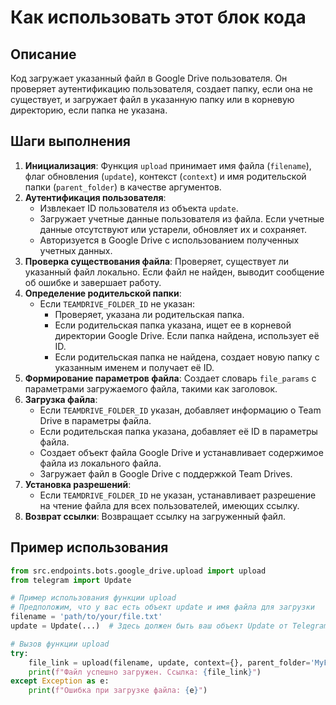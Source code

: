 Как использовать этот блок кода
=========================================================================================

Описание
-------------------------
Код загружает указанный файл в Google Drive пользователя. Он проверяет аутентификацию пользователя, создает папку, если она не существует, и загружает файл в указанную папку или в корневую директорию, если папка не указана.

Шаги выполнения
-------------------------
1. **Инициализация**: Функция `upload` принимает имя файла (`filename`), флаг обновления (`update`), контекст (`context`) и имя родительской папки (`parent_folder`) в качестве аргументов.
2. **Аутентификация пользователя**:
   - Извлекает ID пользователя из объекта `update`.
   - Загружает учетные данные пользователя из файла. Если учетные данные отсутствуют или устарели, обновляет их и сохраняет.
   - Авторизуется в Google Drive с использованием полученных учетных данных.
3. **Проверка существования файла**: Проверяет, существует ли указанный файл локально. Если файл не найден, выводит сообщение об ошибке и завершает работу.
4. **Определение родительской папки**:
   - Если `TEAMDRIVE_FOLDER_ID` не указан:
     - Проверяет, указана ли родительская папка.
     - Если родительская папка указана, ищет ее в корневой директории Google Drive. Если папка найдена, использует её ID.
     - Если родительская папка не найдена, создает новую папку с указанным именем и получает её ID.
5. **Формирование параметров файла**: Создает словарь `file_params` с параметрами загружаемого файла, такими как заголовок.
6. **Загрузка файла**:
   - Если `TEAMDRIVE_FOLDER_ID` указан, добавляет информацию о Team Drive в параметры файла.
   - Если родительская папка указана, добавляет её ID в параметры файла.
   - Создает объект файла Google Drive и устанавливает содержимое файла из локального файла.
   - Загружает файл в Google Drive с поддержкой Team Drives.
7. **Установка разрешений**:
   - Если `TEAMDRIVE_FOLDER_ID` не указан, устанавливает разрешение на чтение файла для всех пользователей, имеющих ссылку.
8. **Возврат ссылки**: Возвращает ссылку на загруженный файл.

Пример использования
-------------------------

```python
from src.endpoints.bots.google_drive.upload import upload
from telegram import Update

# Пример использования функции upload
# Предположим, что у вас есть объект update и имя файла для загрузки
filename = 'path/to/your/file.txt'
update = Update(...)  # Здесь должен быть ваш объект Update от Telegram

# Вызов функции upload
try:
    file_link = upload(filename, update, context={}, parent_folder='MyFolder')
    print(f"Файл успешно загружен. Ссылка: {file_link}")
except Exception as e:
    print(f"Ошибка при загрузке файла: {e}")